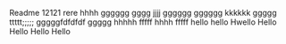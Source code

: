 Readme
12121
rere
hhhh
gggggg
gggg
jjjj
gggggg
gggggg
kkkkkk
ggggg
ttttt;;;;;
gggggfdfdfdf
ggggg
hhhhh
fffff
hhhh
fffff
hello
hello
Hwello
Hello
Hello
Hello
Hello
